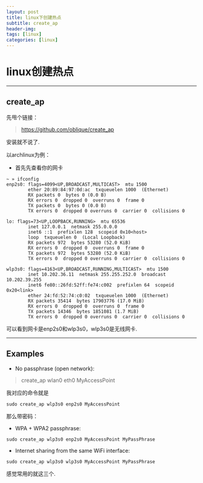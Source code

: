 ```yaml
---
layout: post
title: linux下创建热点
subtitle: create_ap
header-img: 
tags: [linux]
categories: [linux]
---
```

# linux创建热点

***

## create_ap

先甩个链接：

>https://github.com/oblique/create_ap

安装就不说了.

以archlinux为例：

* 首先先查看你的网卡

~~~
~ » ifconfig                                                         
enp2s0: flags=4099<UP,BROADCAST,MULTICAST>  mtu 1500
        ether 20:89:84:97:0d:ac  txqueuelen 1000  (Ethernet)
        RX packets 0  bytes 0 (0.0 B)
        RX errors 0  dropped 0  overruns 0  frame 0
        TX packets 0  bytes 0 (0.0 B)
        TX errors 0  dropped 0 overruns 0  carrier 0  collisions 0

lo: flags=73<UP,LOOPBACK,RUNNING>  mtu 65536
        inet 127.0.0.1  netmask 255.0.0.0
        inet6 ::1  prefixlen 128  scopeid 0x10<host>
        loop  txqueuelen 0  (Local Loopback)
        RX packets 972  bytes 53280 (52.0 KiB)
        RX errors 0  dropped 0  overruns 0  frame 0
        TX packets 972  bytes 53280 (52.0 KiB)
        TX errors 0  dropped 0 overruns 0  carrier 0  collisions 0

wlp3s0: flags=4163<UP,BROADCAST,RUNNING,MULTICAST>  mtu 1500
        inet 10.202.36.11  netmask 255.255.252.0  broadcast 10.202.39.255
        inet6 fe80::26fd:52ff:fe74:c002  prefixlen 64  scopeid 0x20<link>
        ether 24:fd:52:74:c0:02  txqueuelen 1000  (Ethernet)
        RX packets 35414  bytes 17903776 (17.0 MiB)
        RX errors 0  dropped 0  overruns 0  frame 0
        TX packets 14346  bytes 1851081 (1.7 MiB)
        TX errors 0  dropped 0 overruns 0  carrier 0  collisions 0

~~~

可以看到网卡是enp2s0和wlp3s0，wlp3s0是无线网卡.

***

## Examples

* No passphrase (open network):

>create_ap wlan0 eth0 MyAccessPoint

我对应的命令就是

~~~
sudo create_ap wlp3s0 enp2s0 MyAccessPoint
~~~

那么带密码：

* WPA + WPA2 passphrase:

~~~
sudo create_ap wlp3s0 enp2s0 MyAccessPoint MyPassPhrase
~~~

* Internet sharing from the same WiFi interface:

~~~
sudo create_ap wlp3s0 wlp3s0 MyAccessPoint MyPassPhrase
~~~
感觉常用的就这三个.
